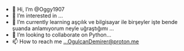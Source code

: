 - 👋 Hi, I’m @Oggy1907
- 👀 I’m interested in ...
- 🌱 I’m currently learning aşçılık ve bilgisayar ile birşeyler işte bende şuanda anlamıyorum neyle uğraştığımı ...
- 💞️ I’m looking to collaborate on Python...
- 📫 How to reach me ...OgulcanDemirer@proton.me

<!---
Oggy1907/Oggy1907 is a ✨ special ✨ repository because its `README.md` (this file) appears on your GitHub profile.
You can click the Preview link to take a look at your changes.
--->
